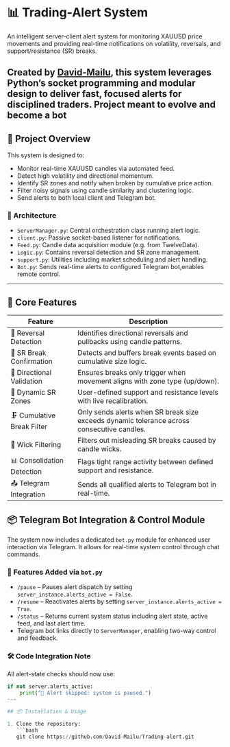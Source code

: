 # 📊 Trading-Alert System

An intelligent server-client alert system for monitoring XAUUSD price movements and providing real-time notifications on volatility, reversals, and support/resistance (SR) breaks.

Created by [David-Mailu](https://github.com/David-Mailu), this system leverages Python’s socket programming and modular design to deliver fast, focused alerts for disciplined traders.
Project meant to evolve and become a bot
---

## 🚀 Project Overview

This system is designed to:

- Monitor real-time XAUUSD candles via automated feed.
- Detect high volatility and directional momentum.
- Identify SR zones and notify when broken by cumulative price action.
- Filter noisy signals using candle similarity and clustering logic.
- Send alerts to both local client and Telegram bot.

### 🧱 Architecture

- `ServerManager.py`: Central orchestration class running alert logic.
- `client.py`: Passive socket-based listener for notifications.
- `Feed.py`: Candle data acquisition module (e.g. from TwelveData).
- `Logic.py`: Contains reversal detection and SR zone management.
- `support.py`: Utilities including market scheduling and alert handling.
- `Bot.py`: Sends real-time alerts to configured Telegram bot,enables remote control.

---

## 🧠 Core Features

| Feature                     | Description                                                                                |
|-----------------------------|--------------------------------------------------------------------------------------------|
| 🧠 Reversal Detection       | Identifies directional reversals and pullbacks using candle patterns.                      |
| 🔔 SR Break Confirmation    | Detects and buffers break events based on cumulative size logic.                           |
| 📏 Directional Validation   | Ensures breaks only trigger when movement aligns with zone type (up/down).                 |
| 🧱 Dynamic SR Zones         | User-defined support and resistance levels with live recalibration.                        |
| 🗜️ Cumulative Break Filter | Only sends alerts when SR break size exceeds dynamic tolerance across consecutive candles. |
| 🔂 Wick Filtering           | Filters out misleading SR breaks caused by candle wicks.                                   |
| 📊 Consolidation Detection  | Flags tight range activity between defined support and resistance.                         |
| 📤 Telegram Integration     | Sends all qualified alerts to Telegram bot in real-time.                                   |
## 📦 Telegram Bot Integration & Control Module

The system now includes a dedicated `bot.py` module for enhanced user interaction via Telegram. It allows for real-time system control through chat commands.

### 🧭 Features Added via `bot.py`
- `/pause` – Pauses alert dispatch by setting `server_instance.alerts_active = False`.
- `/resume` – Reactivates alerts by setting `server_instance.alerts_active = True`.
- `/status` – Returns current system status including alert state, active feed, and last alert time.
- Telegram bot links directly to `ServerManager`, enabling two-way control and feedback.

### 🛠️ Code Integration Note
All alert-state checks should now use:

```python
if not server.alerts_active:
    print("🔕 Alert skipped: system is paused.")
---

## 📦 Installation & Usage

1. Clone the repository:
   ```bash
   git clone https://github.com/David-Mailu/Trading-alert.git